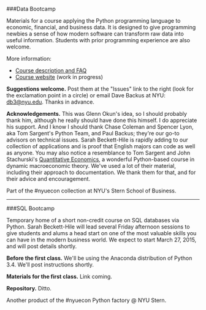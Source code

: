 ###Data Bootcamp

Materials for a course applying the Python programming language to economic, financial, and business data.  It is designed to give programming newbies a sense of how modern software can transform raw data into useful information.  Students with prior programming experience are also welcome.  

More information:  

* [Course description and FAQ](https://docs.google.com/document/d/1EYvjgbeXk-BUGVrrVzJGqsaGaxYng1qSSB_3cxdsyJE/edit?usp=sharing) 
* [Course website](http://davebackus.github.io/Data_Bootcamp/) (work in progress) 

**Suggestions welcome.**  Post them at the "Issues" link to the right (look for the exclamation point in a circle) or email Dave Backus at NYU:  db3@nyu.edu. Thanks in advance. 

**Acknowledgements.**
This was Glenn Okun's idea, so I should probably thank him, although he really should have done this himself.  I do appreciate his support.  And I know I should thank Chase Coleman and Spencer Lyon, aka Tom Sargent's Python Team, and Paul Backus; they're our go-to advisors on technical issues.  Sarah Beckett-Hile is rapidly adding to our collection of applications and is proof that English majors can code as well as anyone.  You may also notice a resemblance to Tom Sargent and John Stachurski's [Quantitative Economics](http://quant-econ.net/), a wonderful Python-based course in dynamic macroeconomic theory. We've used a lot of their material, including their approach to documentation.  We thank them for that, and for their advice and encouragement.    

Part of the #nyuecon collection at NYU's Stern School of Business. 

---
###SQL Bootcamp

Temporary home of a short non-credit course on SQL databases via Python.  Sarah Beckett-Hile will lead several Friday afternoon sessions to give students and alums a head start on one of the most valuable skills you can have in the modern business world.  We expect to start March 27, 2015, and will post details shortly.    

**Before the first class.**  We'll be using the Anaconda distribution of Python 3.4.  We'll post instructions shortly.  

**Materials for the first class.**  Link coming.

**Repository.**  Ditto.  

Another product of the #nyuecon Python factory @ NYU Stern.
